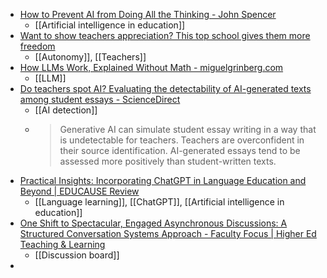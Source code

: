 - [How to Prevent AI from Doing All the Thinking - John Spencer](https://spencerauthor.com/cognitive-atrophy/)
	- [[Artificial intelligence in education]]
- [Want to show teachers appreciation? This top school gives them more freedom](https://phys.org/news/2024-05-teachers-school-freedom.html)
	- [[Autonomy]], [[Teachers]]
- [How LLMs Work, Explained Without Math - miguelgrinberg.com](https://blog.miguelgrinberg.com/post/how-llms-work-explained-without-math)
	- [[LLM]]
- [Do teachers spot AI? Evaluating the detectability of AI-generated texts among student essays - ScienceDirect](https://www.sciencedirect.com/science/article/pii/S2666920X24000109)
	- [[AI detection]]
	- >Generative AI can simulate student essay writing in a way that is undetectable for teachers.
	  Teachers are overconfident in their source identification.
	  AI-generated essays tend to be assessed more positively than student-written texts.
- [Practical Insights: Incorporating ChatGPT in Language Education and Beyond | EDUCAUSE Review](https://er.educause.edu/articles/2024/5/practical-insights-incorporating-chatgpt-in-language-education-and-beyond)
	- [[Language learning]], [[ChatGPT]], [[Artificial intelligence in education]]
- [One Shift to Spectacular, Engaged Asynchronous Discussions: A Structured Conversation Systems Approach - Faculty Focus | Higher Ed Teaching & Learning](https://www.facultyfocus.com/articles/online-education/online-course-delivery-and-instruction/one-shift-to-spectacular-engaged-asynchronous-discussions-a-structured-conversation-systems-approach/)
	- [[Discussion board]]
-